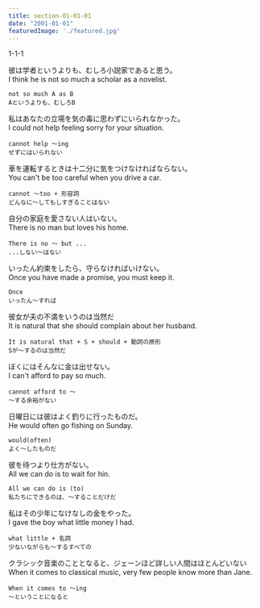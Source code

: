 ```yaml
---
title: section-01-01-01
date: "2001-01-01"
featuredImage: './featured.jpg'
---
```


1-1-1

<!-- end -->

彼は学者というよりも、むしろ小説家であると思う。  
I think he is not so much a scholar as a novelist.  

```
not so much A as B
Aというよりも、むしろB
```

私はあなたの立場を気の毒に思わずにいられなかった。  
I could not help feeling sorry for your situation.  

```
cannot help ～ing
せずにはいられない
```

車を運転するときは十二分に気をつけなければならない。  
You can't be too careful when you drive a car.  

```
cannot ～too + 形容詞
どんなに～してもしすぎることはない
```

自分の家庭を愛さない人はいない。  
There is no man but loves his home.  


```
There is no ～ but ...
...しない～はない
```

いったん約束をしたら、守らなければいけない。  
Once you have made a promise, you must keep it.  

```
Once
いったん～すれば
```

彼女が夫の不満をいうのは当然だ  
It is natural that she should complain about her husband.  
 

```
It is natural that + S + should + 動詞の原形
Sが～するのは当然だ
```

ぼくにはそんなに金は出せない。  
I can't afford to pay so much.  

```
cannot afford to ～
～する余裕がない
```

日曜日には彼はよく釣りに行ったものだ。  
He would often go fishing on Sunday.  

```
would(often)
よく～したものだ
```

彼を待つより仕方がない。  
All we can do is to wait for hin.  


```
All we can do is (to)
私たちにできるのは、～することだけだ
```

私はその少年になけなしの金をやった。  
I gave the boy what little money I had.  


```
what little + 名詞
少ないながらも～するすべての
```

クラシック音楽のこととなると、ジェーンほど詳しい人間はほとんどいない  
When it comes to classical music, very few people know more than Jane.  

```
When it comes to ～ing
～ということになると
```

